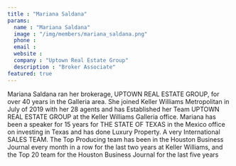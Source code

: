 ```yaml
---
title : "Mariana Saldana"
params:
  name : "Mariana Saldana"
  image : "/img/members/mariana_saldana.png"
  phone : 
  email : 
  website : 
  company : "Uptown Real Estate Group"
  description : "Broker Associate"
featured: true
---
```

Mariana Saldana ran her brokerage, UPTOWN REAL ESTATE GROUP, for over 40 years in the
Galleria area. She joined Keller Williams Metropolitan in July of 2019 with her 28 agents and has
Established her Team UPTOWN REAL ESTATE GROUP at the Keller Williams Galleria office.
Mariana has been a speaker for 15 years for THE STATE OF TEXAS in the Mexico office on
investing in Texas and has done Luxury Property. A very International SALES TEAM. The Top
Producing team has been in the Houston Business Journal every month in a row for the last two
years at Keller Williams, and the Top 20 team for the Houston Business Journal for the last five
years
